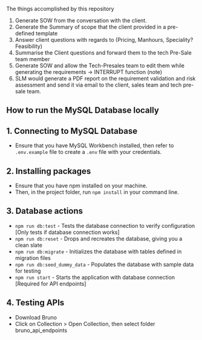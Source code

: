 The things accomplished by this repository

1. Generate SOW from the conversation with the client.
2. Generate the Summary of scope that the client provided in a pre-defined template
3. Answer client questions with regards to (Pricing, Manhours, Speciality? Feasibility)
4. Summarise the Client questions and forward them to the tech Pre-Sale team member
5. Generate SOW and allow the Tech-Presales team to edit them while generating the requirements -> INTERRUPT function (note) 
6. SLM would generate a PDF report on the requirement validation and risk assessment and send it via email to the client, sales team and tech pre-sale team.


## How to run the MySQL Database locally 

## 1. Connecting to MySQL Database
- Ensure that you have MySQL Workbench installed, then refer to `.env.example` file to  create 
a `.env` file with your credentials. 

## 2. Installing packages
- Ensure that you have npm installed on your machine.  
- Then, in the project folder, run `npm install` in your command line. 

## 3. Database actions
- `npm run db:test` - Tests the database connection to verify configuration [Only tests if database connection works]
- `npm run db:reset` - Drops and recreates the database, giving you a clean slate
- `npm run db:migrate` - Initializes the database with tables defined in migration files
- `npm run db:seed_dummy_data` - Populates the database with sample data for testing
- `npm run start`  - Starts the application with database connection [Required for API endpoints]

## 4. Testing APIs
- Download Bruno 
- Click on Collection > Open Collection, then select folder bruno_api_endpoints